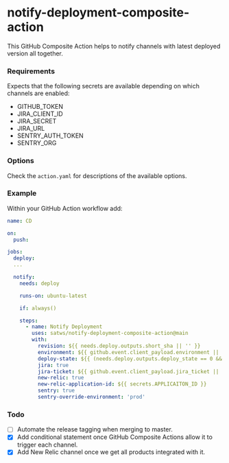 # notify-deployment-composite-action

This GitHub Composite Action helps to notify channels with latest deployed version all together.

### Requirements

Expects that the following secrets are available depending on which channels are enabled:
- GITHUB_TOKEN
- JIRA_CLIENT_ID
- JIRA_SECRET
- JIRA_URL
- SENTRY_AUTH_TOKEN
- SENTRY_ORG

### Options

Check the `action.yaml` for descriptions of the available options.

### Example

Within your GitHub Action workflow add:
```yaml
name: CD

on:
  push:

jobs:
  deploy:
  ...

  notify:
    needs: deploy

    runs-on: ubuntu-latest

    if: always()

    steps:
      - name: Notify Deployment
        uses: satws/notify-deployment-composite-action@main
        with:
          revision: ${{ needs.deploy.outputs.short_sha || '' }}
          environment: ${{ github.event.client_payload.environment || 'sandbox' }}
          deploy-state: ${{ (needs.deploy.outputs.deploy_state == 0 && 'successful') || 'failed' }}
          jira: true
          jira-ticket: ${{ github.event.client_payload.jira_ticket || '' }}
          new-relic: true
          new-relic-application-id: ${{ secrets.APPLICAITON_ID }}
          sentry: true
          sentry-override-environment: 'prod'
```

### Todo

- [ ] Automate the release tagging when merging to master.
- [X] Add conditional statement once GitHub Composite Actions allow it to trigger each channel. 
- [X] Add New Relic channel once we get all products integrated with it.
